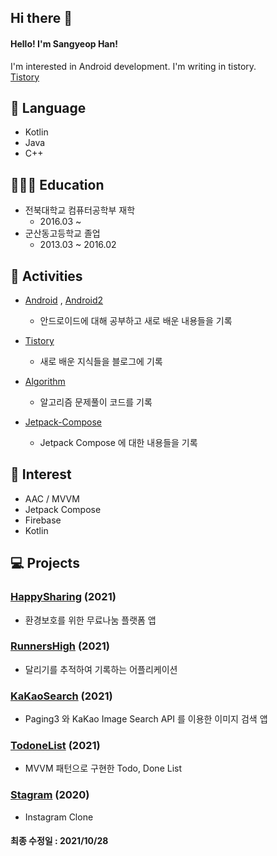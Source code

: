 ## Hi there 👋
#### Hello! I'm Sangyeop Han! </br>
I'm interested in Android development. I'm writing in tistory. </br>
[Tistory](https://hanyeop.tistory.com/)

## 💬 Language
* Kotlin
* Java
* C++

## 👨🏼‍🎓 Education
* 전북대학교 컴퓨터공학부 재학
  * 2016.03 ~ 
* 군산동고등학교 졸업
  * 2013.03 ~ 2016.02

## 🔭 Activities
* [Android](https://github.com/HanYeop/AndroidStudio-Practice) , [Android2](https://github.com/HanYeop/AndroidStudio-Practice2)
  * 안드로이드에 대해 공부하고 새로 배운 내용들을 기록

* [Tistory](https://hanyeop.tistory.com/)
  * 새로 배운 지식들을 블로그에 기록

* [Algorithm](https://github.com/HanYeop/Algorithm)
  * 알고리즘 문제풀이 코드를 기록

* [Jetpack-Compose](https://github.com/HanYeop/Jetpack-Compose)
  * Jetpack Compose 에 대한 내용들을 기록

## 🤔 Interest
* AAC / MVVM
* Jetpack Compose
* Firebase
* Kotlin

## 💻 Projects
### [HappySharing](https://github.com/HanYeop/Happy-Sharing) (2021)
* 환경보호를 위한 무료나눔 플랫폼 앱

### [RunnersHigh](https://github.com/HanYeop/RunnersHigh) (2021)
* 달리기를 추적하여 기록하는 어플리케이션

### [KaKaoSearch](https://github.com/HanYeop/KaKaoSearch) (2021)
* Paging3 와 KaKao Image Search API 를 이용한 이미지 검색 앱

### [TodoneList](https://github.com/HanYeop/TodoneList) (2021)
* MVVM 패턴으로 구현한 Todo, Done List 

### [Stagram](https://github.com/HanYeop/Stagram) (2020)
* Instagram Clone

#### 최종 수정일 : 2021/10/28

<!--
- 🔭 I’m currently working on ...
- 🌱 I’m currently learning ...
- 👯 I’m looking to collaborate on ...
- 🤔 I’m looking for help with ...
- 💬 Ask me about ...
- 📫 How to reach me: ...
- 😄 Pronouns: ...
- ⚡ Fun fact: ...
-->
